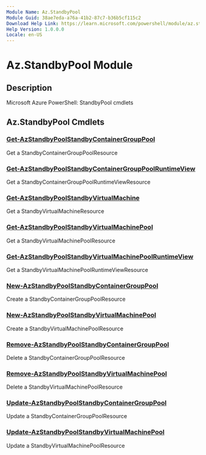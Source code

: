 ```yaml
---
Module Name: Az.StandbyPool
Module Guid: 38ae7eda-a76a-41b2-87c7-b36b5cf115c2
Download Help Link: https://learn.microsoft.com/powershell/module/az.standbypool
Help Version: 1.0.0.0
Locale: en-US
---
```


# Az.StandbyPool Module
## Description
Microsoft Azure PowerShell: StandbyPool cmdlets

## Az.StandbyPool Cmdlets
### [Get-AzStandbyPoolStandbyContainerGroupPool](Get-AzStandbyPoolStandbyContainerGroupPool.md)
Get a StandbyContainerGroupPoolResource

### [Get-AzStandbyPoolStandbyContainerGroupPoolRuntimeView](Get-AzStandbyPoolStandbyContainerGroupPoolRuntimeView.md)
Get a StandbyContainerGroupPoolRuntimeViewResource

### [Get-AzStandbyPoolStandbyVirtualMachine](Get-AzStandbyPoolStandbyVirtualMachine.md)
Get a StandbyVirtualMachineResource

### [Get-AzStandbyPoolStandbyVirtualMachinePool](Get-AzStandbyPoolStandbyVirtualMachinePool.md)
Get a StandbyVirtualMachinePoolResource

### [Get-AzStandbyPoolStandbyVirtualMachinePoolRuntimeView](Get-AzStandbyPoolStandbyVirtualMachinePoolRuntimeView.md)
Get a StandbyVirtualMachinePoolRuntimeViewResource

### [New-AzStandbyPoolStandbyContainerGroupPool](New-AzStandbyPoolStandbyContainerGroupPool.md)
Create a StandbyContainerGroupPoolResource

### [New-AzStandbyPoolStandbyVirtualMachinePool](New-AzStandbyPoolStandbyVirtualMachinePool.md)
Create a StandbyVirtualMachinePoolResource

### [Remove-AzStandbyPoolStandbyContainerGroupPool](Remove-AzStandbyPoolStandbyContainerGroupPool.md)
Delete a StandbyContainerGroupPoolResource

### [Remove-AzStandbyPoolStandbyVirtualMachinePool](Remove-AzStandbyPoolStandbyVirtualMachinePool.md)
Delete a StandbyVirtualMachinePoolResource

### [Update-AzStandbyPoolStandbyContainerGroupPool](Update-AzStandbyPoolStandbyContainerGroupPool.md)
Update a StandbyContainerGroupPoolResource

### [Update-AzStandbyPoolStandbyVirtualMachinePool](Update-AzStandbyPoolStandbyVirtualMachinePool.md)
Update a StandbyVirtualMachinePoolResource

